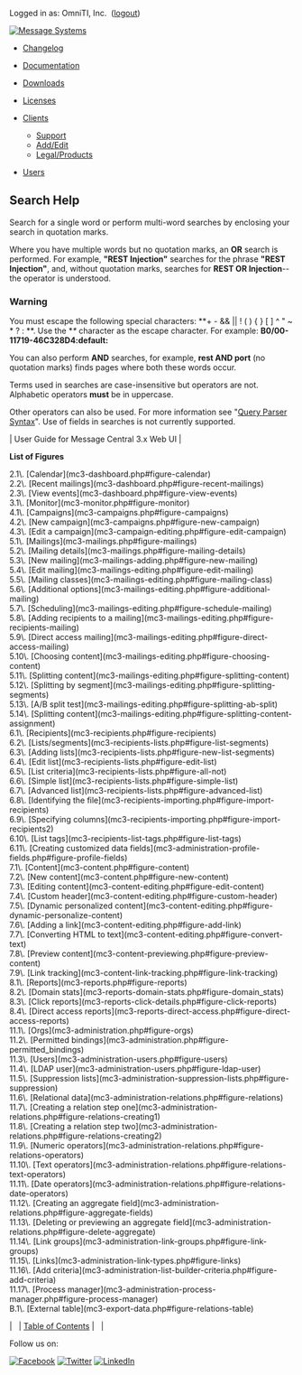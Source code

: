 Logged in as: OmniTI, Inc.  ([logout](https://support.messagesystems.com/logout.php))

[![Message Systems](https://support.messagesystems.com/images/ms-white205.png)](https://support.messagesystems.com/start.php) 

*   [Changelog](https://support.messagesystems.com/start.php?show=changelog)
*   [Documentation](https://support.messagesystems.com/docs/)
*   [Downloads](https://support.messagesystems.com/start.php)

*   [Licenses](https://support.messagesystems.com/license_summary.php)
*   <a href="">Clients</a>
    *   [Support](https://support.messagesystems.com/cs.php)
    *   [Add/Edit](https://support.messagesystems.com/edit_client.php)
    *   [Legal/Products](https://support.messagesystems.com/edit_products.php)
*   [Users](https://support.messagesystems.com/edit_customer.php)

## Search Help

Search for a single word or perform multi-word searches by enclosing your search in quotation marks.

Where you have multiple words but no quotation marks, an **OR** search is performed. For example, **"REST Injection"** searches for the phrase **"REST Injection"**, and, without quotation marks, searches for **REST OR Injection**--the operator is understood.

### Warning

You must escape the following special characters: **+ - && || ! ( ) { } [ ] ^ " ~ * ? : \**. Use the **\** character as the escape character. For example: **B0/00-11719-46C328D4\:default\:**

You can also perform **AND** searches, for example, **rest AND port** (no quotation marks) finds pages where both these words occur.

Terms used in searches are case-insensitive but operators are not. Alphabetic operators **must** be in uppercase.

Other operators can also be used. For more information see "[Query Parser Syntax](https://lucene.apache.org/core/old_versioned_docs/versions/3_0_0/queryparsersyntax.html)". Use of fields in searches is not currently supported.

| User Guide for Message Central 3.x Web UI |

**List of Figures**

<dl>

<dt>2.1\. [Calendar](mc3-dashboard.php#figure-calendar)</dt>

<dt>2.2\. [Recent mailings](mc3-dashboard.php#figure-recent-mailings)</dt>

<dt>2.3\. [View events](mc3-dashboard.php#figure-view-events)</dt>

<dt>3.1\. [Monitor](mc3-monitor.php#figure-monitor)</dt>

<dt>4.1\. [Campaigns](mc3-campaigns.php#figure-campaigns)</dt>

<dt>4.2\. [New campaign](mc3-campaigns.php#figure-new-campaign)</dt>

<dt>4.3\. [Edit a campaign](mc3-campaign-editing.php#figure-edit-campaign)</dt>

<dt>5.1\. [Mailings](mc3-mailings.php#figure-mailings)</dt>

<dt>5.2\. [Mailing details](mc3-mailings.php#figure-mailing-details)</dt>

<dt>5.3\. [New mailing](mc3-mailings-adding.php#figure-new-mailing)</dt>

<dt>5.4\. [Edit mailing](mc3-mailings-editing.php#figure-edit-mailing)</dt>

<dt>5.5\. [Mailing classes](mc3-mailings-editing.php#figure-mailing-class)</dt>

<dt>5.6\. [Additional options](mc3-mailings-editing.php#figure-additional-mailing)</dt>

<dt>5.7\. [Scheduling](mc3-mailings-editing.php#figure-schedule-mailing)</dt>

<dt>5.8\. [Adding recipients to a mailing](mc3-mailings-editing.php#figure-recipients-mailing)</dt>

<dt>5.9\. [Direct access mailing](mc3-mailings-editing.php#figure-direct-access-mailing)</dt>

<dt>5.10\. [Choosing content](mc3-mailings-editing.php#figure-choosing-content)</dt>

<dt>5.11\. [Splitting content](mc3-mailings-editing.php#figure-splitting-content)</dt>

<dt>5.12\. [Splitting by segment](mc3-mailings-editing.php#figure-splitting-segments)</dt>

<dt>5.13\. [A/B split test](mc3-mailings-editing.php#figure-splitting-ab-split)</dt>

<dt>5.14\. [Splitting content](mc3-mailings-editing.php#figure-splitting-content-assignment)</dt>

<dt>6.1\. [Recipients](mc3-recipients.php#figure-recipients)</dt>

<dt>6.2\. [Lists/segments](mc3-recipients-lists.php#figure-list-segments)</dt>

<dt>6.3\. [Adding lists](mc3-recipients-lists.php#figure-new-list-segments)</dt>

<dt>6.4\. [Edit list](mc3-recipients-lists.php#figure-edit-list)</dt>

<dt>6.5\. [List criteria](mc3-recipients-lists.php#figure-all-not)</dt>

<dt>6.6\. [Simple list](mc3-recipients-lists.php#figure-simple-list)</dt>

<dt>6.7\. [Advanced list](mc3-recipients-lists.php#figure-advanced-list)</dt>

<dt>6.8\. [Identifying the file](mc3-recipients-importing.php#figure-import-recipients)</dt>

<dt>6.9\. [Specifying columns](mc3-recipients-importing.php#figure-import-recipients2)</dt>

<dt>6.10\. [List tags](mc3-recipients-list-tags.php#figure-list-tags)</dt>

<dt>6.11\. [Creating customized data fields](mc3-administration-profile-fields.php#figure-profile-fields)</dt>

<dt>7.1\. [Content](mc3-content.php#figure-content)</dt>

<dt>7.2\. [New content](mc3-content.php#figure-new-content)</dt>

<dt>7.3\. [Editing content](mc3-content-editing.php#figure-edit-content)</dt>

<dt>7.4\. [Custom header](mc3-content-editing.php#figure-custom-header)</dt>

<dt>7.5\. [Dynamic personalized content](mc3-content-editing.php#figure-dynamic-personalize-content)</dt>

<dt>7.6\. [Adding a link](mc3-content-editing.php#figure-add-link)</dt>

<dt>7.7\. [Converting HTML to text](mc3-content-editing.php#figure-convert-text)</dt>

<dt>7.8\. [Preview content](mc3-content-previewing.php#figure-preview-content)</dt>

<dt>7.9\. [Link tracking](mc3-content-link-tracking.php#figure-link-tracking)</dt>

<dt>8.1\. [Reports](mc3-reports.php#figure-reports)</dt>

<dt>8.2\. [Domain stats](mc3-reports-domain-stats.php#figure-domain_stats)</dt>

<dt>8.3\. [Click reports](mc3-reports-click-details.php#figure-click-reports)</dt>

<dt>8.4\. [Direct access reports](mc3-reports-direct-access.php#figure-direct-access-reports)</dt>

<dt>11.1\. [Orgs](mc3-administration.php#figure-orgs)</dt>

<dt>11.2\. [Permitted bindings](mc3-administration.php#figure-permitted_bindings)</dt>

<dt>11.3\. [Users](mc3-administration-users.php#figure-users)</dt>

<dt>11.4\. [LDAP user](mc3-administration-users.php#figure-ldap-user)</dt>

<dt>11.5\. [Suppression lists](mc3-administration-suppression-lists.php#figure-suppression)</dt>

<dt>11.6\. [Relational data](mc3-administration-relations.php#figure-relations)</dt>

<dt>11.7\. [Creating a relation step one](mc3-administration-relations.php#figure-relations-creating1)</dt>

<dt>11.8\. [Creating a relation step two](mc3-administration-relations.php#figure-relations-creating2)</dt>

<dt>11.9\. [Numeric operators](mc3-administration-relations.php#figure-relations-operators)</dt>

<dt>11.10\. [Text operators](mc3-administration-relations.php#figure-relations-text-operators)</dt>

<dt>11.11\. [Date operators](mc3-administration-relations.php#figure-relations-date-operators)</dt>

<dt>11.12\. [Creating an aggregate field](mc3-administration-relations.php#figure-aggregate-fields)</dt>

<dt>11.13\. [Deleting or previewing an aggregate field](mc3-administration-relations.php#figure-delete-aggregate)</dt>

<dt>11.14\. [Link groups](mc3-administration-link-groups.php#figure-link-groups)</dt>

<dt>11.15\. [Links](mc3-administration-link-types.php#figure-links)</dt>

<dt>11.16\. [Add criteria](mc3-administration-list-builder-criteria.php#figure-add-criteria)</dt>

<dt>11.17\. [Process manager](mc3-administration-process-manager.php#figure-process-manager)</dt>

<dt>B.1\. [External table](mc3-export-data.php#figure-relations-table)</dt>

</dl>

|   | [Table of Contents](index.php) |   |

Follow us on:

[![Facebook](https://support.messagesystems.com/images/icon-facebook.png)](http://www.facebook.com/messagesystems) [![Twitter](https://support.messagesystems.com/images/icon-twitter.png)](http://twitter.com/#!/MessageSystems) [![LinkedIn](https://support.messagesystems.com/images/icon-linkedin.png)](http://www.linkedin.com/company/message-systems)